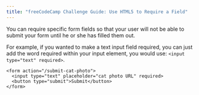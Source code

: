 ```yaml
---
title: "freeCodeCamp Challenge Guide: Use HTML5 to Require a Field"
---
```


You can require specific form fields so that your user will not be able to submit your form until he or she has filled them out.

For example, if you wanted to make a text input field required, you can just add the word required within your input element, you would use: `<input type="text" required>`.

    <form action="/submit-cat-photo">
      <input type="text" placeholder="cat photo URL" required>
      <button type="submit">Submit</button>
    </form>
